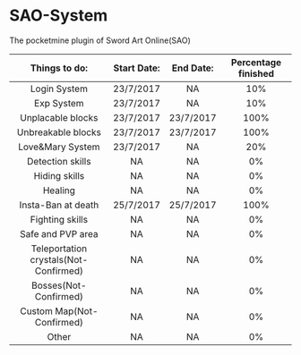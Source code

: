 # SAO-System
The pocketmine plugin of Sword Art Online(SAO)

|Things to do: | Start Date: | End Date: | Percentage finished |
| :---: | :---: | :---: | :---:|
|Login System | 23/7/2017 | NA | 10% |
|Exp System | 23/7/2017 | NA | 10% |
|Unplacable blocks | 23/7/2017 | 23/7/2017 | 100% |
|Unbreakable blocks | 23/7/2017 | 23/7/2017 | 100% |
|Love&Mary System | 23/7/2017 | NA | 20% |
|Detection skills |NA | NA | 0% |
|Hiding skills | NA | NA | 0% |
|Healing | NA | NA | 0% |
|Insta-Ban at death | 25/7/2017 | 25/7/2017 | 100% |
|Fighting skills | NA | NA | 0% |
|Safe and PVP area | NA | NA | 0% |
|Teleportation crystals(Not-Confirmed) | NA | NA | 0% |
|Bosses(Not-Confirmed) | NA | NA | 0% |
|Custom Map(Not-Confirmed) | NA | NA | 0% |
|Other | NA | NA | 0% |
